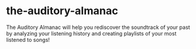 # the-auditory-almanac

The Auditory Almanac will help you rediscover the soundtrack of your past by analyzing your listening history and creating playlists of your most listened to songs!
